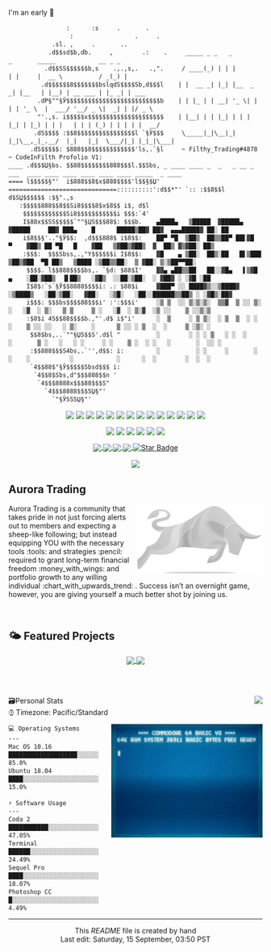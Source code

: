 
<!-- 
<a href="https://github.com/CodeInFilth">
  <img align="center" width="1080px" height="125px" src="https://github-widgetbox.vercel.app/api/profile?username=CodeInFilth&data=followers,repositories,stars,commits">
</a>
 -->
 
<!--START_SECTION:waka-->
I'm an early 🐤 
<!--END_SECTION:waka-->


```text
                :      :s     .       .         
                 :                 .     .      
            .sl. ,     .       ..                    
           .d$$sd$b,db.     ,        .:    .     _____ _ _   _           _       _____            __ _ _               
          .d$$SS$$$$$$b,s    .,.,s,.   .,".     / ____(_) | | |         | |     |  __ \          / _(_) |     
         .d$$$$$$8$$$$$$$bslqdS$$$$Sb,d$$$l    | |  __ _| |_| |__  _   _| |__   | |__) | __ ___ | |_ _| | ___ 
        .dP§""§Ў$$$$$$$$$$$$$$$$$$$$$$$$$$b    | | |_ | | __| '_ \| | | | '_ \  |  ___/ '__/ _ \|  _| | |/ _ \
        "'.,s. i$$$$$x$$$$$$$$$$$$$$§$$$$$$	   | |__| | | |_| | | | |_| | |_) | | |   | | | (_) | | | | |  __/
       .dS$$$$ :$$8$$$$$$$$$$$$$$$$l `§Ў$$$     \_____|_|\__|_| |_|\__,_|_.__/  |_|   |_|  \___/|_| |_|_|\___|
      .dS$$$$$: $888$$8$$$$$$$$$$$$'ls,.`§l     ~ Filthy_Trading#4878            ~ CodeInFilth Profolio V1:
____ .d$$$Џ§bs. $$88$$$$$$$$888$$$l.$$Sbs, _ ____ ____ _  _   _ __ _   ___  ____ ____ ____ ____ ____ ____ _____  _ ____
==== l$$$$$§"'  i$888$$8$x$888$$$$'l$$§$Џ' ==============================::::::::::':d$$*"' `:: :$$8$$l d$SЏ$$$$$$ :$§".,s
   :$$$$$888$$8$$Si8$$$$8$x$8$$ i$, d$l      
    $$$$$$$$$$$$Si8$$$$$$$$$$$i $$$:`4'      
    I$88x$$SS$$$$$`""§ЏS$$$88$: $$$b.    ▄████▄   ▒█████  ▓█████▄ ▓█████     ██▓ ███▄    █      █████▒██▓ ██▓  ▄▄▄█████▓ ██░ ██       
    i$8$$§'.."§Ў$$:  ,d$$$888$ i$8$$:    ██▀ ▀█  ▒██▒  ██▒▒██▀ ██▌▓█   ▀    ▓██▒ ██ ▀█   █    ▓██   ▒▓██▒▓██▒  ▓  ██▒ ▓▒▓██░ ██▒ 
    :$$$:  $$$Sbss,.,"Y$$$$$$i I$8$$:    ▓█    ▄ ▒██░  ██▒░██   █▌▒███      ▒██▒▓██  ▀█ ██▒   ▒████ ░▒██▒▒██░  ▒ ▓██░ ▒░▒██▀▀██░ 
     $$$$. l$$888$$$$bs,. `§d: $88$I'    ▓▓▄ ▄██▒▒██   ██░░▓█▄   ▌▒▓█  ▄    ░██░▓██▒  ▐▌██▒   ░▓█▒  ░░██░▒██░  ░ ▓██▓ ░ ░▓█ ░██ 
     I$8$:`s`§Ў$$8888$$$$i: .: $88$i     ▓███▀ ░░ ████▓▒░░▒████▓ ░▒████▒   ░██░▒██░   ▓██░   ░▒█░   ░██░░██████▒▒██▒ ░ ░▓█▒░██▓
     i$$$: $$$bs$$$$88$$$i' :':$$$i'     ░▒ ▒  ░░ ▒░▒░▒░  ▒▒▓  ▒ ░░ ▒░ ░   ░▓  ░ ▒░   ▒ ▒     ▒ ░   ░▓  ░ ▒░▓  ░▒ ░░    ▒ ░░▒░▒
     :$8$i 4S$$88$$$$b.,"'.d$ i$"i'      ░  ▒     ░ ▒ ▒░  ░ ▒  ▒  ░ ░  ░    ▒ ░░ ░░   ░ ▒░    ░      ▒ ░░ ░ ▒  ░  ░     ▒ ░▒░ ░
      $$8$bs,..`""§ЏS$$S'.d$l "          ░        ░ ░ ░ ▒   ░ ░  ░    ░       ▒ ░   ░   ░ ░     ░ ░    ▒ ░  ░ ░   ░       ░  ░░ ░
      :$$888$$$S4bs,.`'',d$$: i:         ░          ░ ░     ░       ░  ░    ░           ░            ░      ░  ░        ░  ░  ░
      `4$$88$"§Ў$$$$$Sbsd$$$ i:        
       `4$$8$Sbs,d"$$$888$$n '         
        `4$$$8888x$$$88$$$S"           
          `4$$$8888$$$SЏ§"'            
            `"§ЎSSSЏ§"'         

```

<p align="center">
  <img align="center" src="https://img.shields.io/badge/Editor-HTML5-informational?style=flat&logo=html5&logoColor=white&color=aeb5bc">
  <img align="center" src="https://img.shields.io/badge/Code-Python3-informational?&logo=python&logoColor=white&style=flat&color=aeb5bc">
  <img align="center" src="https://img.shields.io/badge/Code-JavaScript-informational?style=flat&logo=javascript&logoColor=white&color=aeb5bc">
  <img align="center" src="https://img.shields.io/badge/Code-CSS-informational?style=flat&logo=css3&logoColor=white&color=aeb5bc">
  <img align="center" src="https://img.shields.io/badge/Code-React-informational?style=flat&logo=react&logoColor=white&color=aeb5bc">
  <img align="center" src="https://img.shields.io/badge/Database-MS%20SQL%20Server-informational?style=flat&logo=microsoftsqlserver&logoColor=white&color=aeb5bc">
  <img align="center" src="https://img.shields.io/badge/Tools-MySQL-informational?style=flat&logo=MySQL&logoColor=white&color=aeb5bc">
  <img align="center" src="https://img.shields.io/badge/Query-SQLite-informational?style=flat&logo=sqlite&logoColor=white&color=aeb5bc">
 
  <img align="center" src="https://img.shields.io/badge/Tools-PHP-informational?style=flat&logo=PHP&logoColor=white&color=aeb5bc">
  <img align="center" src="https://img.shields.io/badge/Shell-Bash-informational?style=flat&logo=gnu-bash&logoColor=white&color=aeb5bc">
  <img align="center" src="https://img.shields.io/badge/Tool-Git-F05032?style=flat&logo=git&logoColor=white&color=aeb5bc" />
  <img align="center" src="https://img.shields.io/badge/Framework-Angular-DD0031?style=flat&logo=angular&logoColor=white&color=aeb5bc">
  <img align="center" src="https://img.shields.io/badge/Tool-NPM-CB3837?style=flat&logo=npm&logoColor=white&color=aeb5bc">
  <img align="center" src="https://img.shields.io/badge/Code-Nodejs-43853d?style=flat&logo=Node.js&logoColor=white&color=aeb5bc">
<!--   <img alt="TypeScript" src="https://img.shields.io/badge/-TypeScript-%233178C6?style=flat-square&logo=TypeScript&logoColor=aeb5bc" /> -->
</p>

<p align="center">
  <img align="center" src="https://img.shields.io/badge/-🩸%20Heartbleed-000">
  <img align="center" src="https://img.shields.io/badge/-🌊%20SYN%20Flood-000">
  <img align="center" src="https://img.shields.io/badge/-🗂%20Packet%20Sniffing%20%26%20Spoofing-000">
  <img align="center" src="https://img.shields.io/badge/-💉%20SQL%20Injection-000">
  <img align="center" src="https://img.shields.io/badge/-🛡%20Spectre%20%26%20Meltdown-000">
  <img align="center" src="https://img.shields.io/badge/-🌐%20Network%20Tools-000">
</p>

  <p align="center">
   <a target="_blank" rel="noopener noreferrer" href="#">
      <img align="center" src="https://img.shields.io/badge/Buy%20me%20Coffee-%24%20USD?color=28648a">
  </a>
<!--    <a target="_blank" rel="noopener noreferrer" href="#">
     <img align="center" src="https://img.shields.io/badge/php-%5E7.1.3-blue">
  </a> -->
   <a target="_blank" rel="noopener noreferrer" href="#">
     <img align="center" src="https://img.shields.io/badge/uptime-99.999%25-green?color=28648a">
  </a>
<!--    <a target="_blank" rel="noopener noreferrer" href="#">
       <img align="center" src="https://img.shields.io/badge/python-3.8-blue&color=6aa6f8">
   </a> -->
   <a target="_blank" rel="noopener noreferrer" href="#">
     <img align="center" src="https://img.shields.io/discord/826258453391081524?color=28648a">
   </a>
   <a target="_blank" rel="noopener noreferrer" href="#">
     <img align="center" src="https://img.shields.io/github/sponsors/codeinfilth?color=28648a">
   </a>
   <a target="_blank" rel="noopener noreferrer" href="#">
     <img align="center" src="https://img.shields.io/static/v1?label=%F0%9F%8C%9F&amp;message=Stars&amp;style=style=flat&amp;color=28648a" alt="Star Badge">
   </a>
</p>
<p align="center">
  <img align="center" src="https://img.shields.io/website?down_color=Red&down_message=Aurora%20Trading%20%5B%20Offline%20%5D&badge&up_color=Green&up_message=Aurora%20Trading%20%5B%20Online%20%5D&url=http%3A%2F%2Fauroratrades.com%2F">
</p>


<h2 align="left">Aurora Trading</h2>

<p>
  <img width="250" align='right' src="https://raw.githubusercontent.com/CodeInFilth/CodeInFilth/root/inc/png/logo_Aurora.png">
  
  <a aligh="right">
        Aurora Trading is a community that takes pride in not just forcing alerts out to members and expecting a sheep-like following; but instead equipping YOU with the necessary tools :tools: and strategies :pencil: required to grant long-term financial freedom :money_with_wings: and portfolio growth to any willing individual :chart_with_upwards_trend: . Success isn’t an overnight game, however, you are giving yourself a much better shot by joining us.
   </a>
</p>

<br/>

## 🌤 Featured Projects
<p align="center">
  <a href="https://github.com/CodeInFilth/Auto-DM-Discord">
    <img align="center" width="425px" src="https://github-readme-stats-filthy.vercel.app/api/pin/?username=CodeInFilth&repo=Auto-DM-Discord&theme=purge">
  </a>
  <a href="https://github.com/CodeInFilth/Disc-DM-from-MYSQL">
    <img align="center" width="425px" src="https://github-readme-stats-filthy.vercel.app/api/pin/?username=CodeInFilth&repo=Disc-DM-from-MYSQL&theme=purge">
  </a>
</p>

<!-- continued projects insert--->


<br/><br/>


<!--- ddivider PSD  ??  -->
<a href="https://github.com/CodeInFilth"><img align="right" src="https://visitor-badge.laobi.icu/badge?page_id=CodeInFilth.CodeInFilth"></a>

🗃Personal Stats&emsp;&emsp;&emsp;&emsp;&emsp;&emsp;&emsp;&emsp;&emsp;&emsp;&emsp;&emsp;&emsp;&emsp;&emsp;&emsp;&emsp;&emsp;&emsp;&emsp;&emsp;&emsp;&emsp;&emsp;&emsp;&emsp;&emsp; ⌚︎ Timezone: Pacific/Standard

<img align="right" alt="GIF" src="https://raw.githubusercontent.com/CodeInFilth/CodeInFilth/root/inc/gif/basicProfile.gif" height="225px"/>


```text
💻 Operating Systems
---
Mac OS 10.16              ███████████████████░░░░░░    85.0% 
Ubuntu 18.04              ████░░░░░░░░░░░░░░░░░░░░░    15.0% 

⚡ Software Usage
---
Coda 2                    ███████████░░░░░░░░░░░░░░    47.05%
Terminal                  ██████░░░░░░░░░░░░░░░░░░░    24.49%
Sequel Pro                ████░░░░░░░░░░░░░░░░░░░░░    18.07%
Photoshop CC              █░░░░░░░░░░░░░░░░░░░░░░░░     4.49%

```

---
<p align="center">This <i>README</i> file is created by hand</br>Last edit: Saturday, 15 September, 03:50 PST</p>

<!--
<p align="center"><img src="https://github.com/thmsgbrt/thmsgbrt/workflows/README%20build/badge.svg" /> <img alt="Stars" src="https://img.shields.io/github/stars/codeinfilth/codeinfilth?style=flat-square&labelColor=343b41"/> <img alt="Forks" src="https://img.shields.io/github/forks/codeinfilth/codeinfilth?style=flat-square&labelColor=343b41"/>
-->
